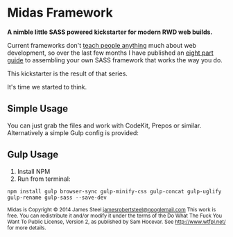 # Midas Framework

**A nimble little SASS powered kickstarter for modern RWD web builds.**

Current frameworks don't <a href="http://jamessteel.co.uk/blog/roll-your-own-framework-overview">teach people anything</a> much about web development, so over the last few months I have published an <a href="http://jamessteel.co.uk/blog/roll-your-own-framework-series">eight part guide</a> to assembling your own SASS framework that works the way you do.

This kickstarter is the result of that series.

It's time we started to think.

## Simple Usage

You can just grab the files and work with CodeKit, Prepos or similar. Alternatively a simple Gulp config is provided: 

## Gulp Usage

1. Install NPM
2. Run from terminal:

`npm install gulp browser-sync gulp-minify-css gulp-concat gulp-uglify gulp-rename gulp-sass --save-dev`

<small> Midas is Copyright © 2014 James Steel <jamesrobertsteel@googlemail.com>
This work is free. You can redistribute it and/or modify it under the
terms of the Do What The Fuck You Want To Public License, Version 2,
as published by Sam Hocevar. See http://www.wtfpl.net/ for more details.</small>